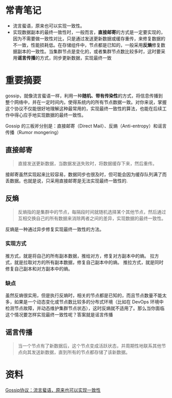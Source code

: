 

# 常青笔记
+ 流言蜚语，原来也可以实现一致性。
+ 实现数据副本的最终一致性时，一般而言，**直接邮寄**的方式是一定要实现的，因为不需要做一致性对比，只是通过发送更新数据或缓存重传，来修复数据的不一致，性能损耗低。在存储组件中，节点都是已知的，一般采用**反熵**修复数据副本的一致性。当集群节点是变化的，或者集群节点数比较多时，这时要采用**谣言传播**的方式，同步更新数据，实现最终一致


# 重要摘要

gossip，就像流言蜚语一样，利用一种**随机、带有传染性**的方式，将信息传播到整个网络中，并在一定时间内，使得系统内的所有节点数据一致。对你来说，掌握这个协议不仅能很好地理解这种最常用的，实现最终一致性的算法，也能在后续工作中得心应手地实现数据的最终一致性。


Gossip 的三板斧分别是：直接邮寄（Direct Mail）、反熵（Anti-entropy）和谣言传播（Rumor mongering）

## 直接邮寄
> 直接发送更新数据，当数据发送失败时，将数据缓存下来，然后重传。

接邮寄虽然实现起来比较容易，数据同步也很及时，但可能会因为缓存队列满了而丢数据。也就是说，只采用直接邮寄是无法实现最终一致性的.

## 反熵
> 反熵指的是集群中的节点，每隔段时间就随机选择某个其他节点，然后通过互相交换自己的所有数据来消除两者之间的差异，实现数据的最终一致性。

反熵是一种通过异步修复实现最终一致性的方法。
### 实现方式
推方式，就是将自己的所有副本数据，推给对方，修复对方副本中的熵。
拉方式，就是拉取对方的所有副本数据，修复自己副本中的熵。
推拉方式，就是同时修复自己副本和对方副本中的熵。


### 缺点
虽然反熵很实用，但是执行反熵时，相关的节点都是已知的，而且节点数量不能太多，如果是一个动态变化或节点数比较多的分布式环境（比如在 DevOps 环境中检测节点故障，并动态维护集群节点状态），这时反熵就不适用了。那么当你面临这个情况要怎样实现最终一致性呢？答案就是谣言传播

## 谣言传播
> 当一个节点有了新数据后，这个节点变成活跃状态，并周期性地联系其他节点向其发送新数据，直到所有的节点都存储了该新数据。



# 资料

[Gossip协议：流言蜚语，原来也可以实现一致性](https://book.clickear.top/114-%E5%88%86%E5%B8%83%E5%BC%8F%E5%8D%8F%E8%AE%AE%E4%B8%8E%E7%AE%97%E6%B3%95%E5%AE%9E%E6%88%98/02%E4%B8%A8%E5%8D%8F%E8%AE%AE%E5%92%8C%E7%AE%97%E6%B3%95%E7%AF%87%20(11%E8%AE%B2)/11%E4%B8%A8Gossip%E5%8D%8F%E8%AE%AE%EF%BC%9A%E6%B5%81%E8%A8%80%E8%9C%9A%E8%AF%AD%EF%BC%8C%E5%8E%9F%E6%9D%A5%E4%B9%9F%E5%8F%AF%E4%BB%A5%E5%AE%9E%E7%8E%B0%E4%B8%80%E8%87%B4%E6%80%A7.html)